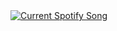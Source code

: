 <a href="https://etilia.pythonanywhere.com/link">
  <img
    src="https://etilia.pythonanywhere.com?spin=true&scan=true&eq_color=rainbow&theme=dark"
    alt="Current Spotify Song"
  />
</a>

<!--
**Etilia01/Etilia01** is a ✨ _special_ ✨ repository because its `README.md` (this file) appears on your GitHub profile.

Here are some ideas to get you started:

- 🔭 I’m currently working on ...
- 🌱 I’m currently learning ...
- 👯 I’m looking to collaborate on ...
- 🤔 I’m looking for help with ...
- 💬 Ask me about ...
- 📫 How to reach me: ...
- 😄 Pronouns: ...
- ⚡ Fun fact: ...
-->
